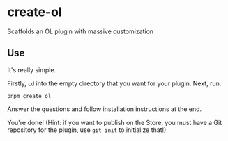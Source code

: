 # create-ol
Scaffolds an OL plugin with massive customization

## Use
It's really simple.

Firstly, `cd` into the empty directory that you want for your plugin.
Next, run:
```
pnpm create ol
```
Answer the questions and follow installation instructions at the end.

You're done!
(Hint: if you want to publish on the Store, you must have a Git repository for the plugin, use `git init` to initialize that!)

